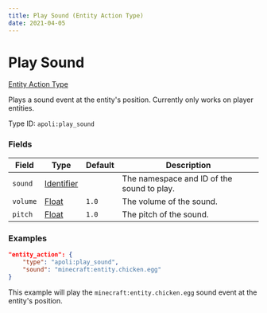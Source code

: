 ```yaml
---
title: Play Sound (Entity Action Type)
date: 2021-04-05
---
```


# Play Sound

[Entity Action Type](../entity_action_types.md)

Plays a sound event at the entity's position. Currently only works on player entities.

Type ID: `apoli:play_sound`

### Fields

Field    | Type                                      | Default | Description
---------|-------------------------------------------|---------|------------
`sound`  | [Identifier](../data_types/identifier.md) |         | The namespace and ID of the sound to play.
`volume` | [Float](../data_types/float.md)           | `1.0`     | The volume of the sound.
`pitch`  | [Float](../data_types/float.md)           | `1.0`     | The pitch of the sound.

### Examples

```json
"entity_action": {
    "type": "apoli:play_sound",
    "sound": "minecraft:entity.chicken.egg"
}
```

This example will play the `minecraft:entity.chicken.egg` sound event at the entity's position.

